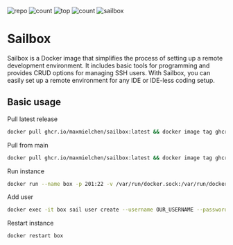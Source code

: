 ![repo](https://img.shields.io/github/repo-size/maxmielchen/sailbox?style=flat-square)
![count](https://img.shields.io/github/directory-file-count/maxmielchen/sailbox?style=flat-square)
![top](https://img.shields.io/github/languages/top/maxmielchen/sailbox?style=flat-square)
![count](https://img.shields.io/github/languages/count/maxmielchen/sailbox?style=flat-square)
![sailbox](https://img.shields.io/github/actions/workflow/status/maxmielchen/sailbox/docker-publish.yml?label=sailbox%3Alatest&style=flat-square)

# Sailbox
Sailbox is a Docker image that simplifies the process of setting up a remote development environment. It includes basic tools for programming and provides CRUD options for managing SSH users. With Sailbox, you can easily set up a remote environment for any IDE or IDE-less coding setup.

## Basic usage

Pull latest release
```Bash
docker pull ghcr.io/maxmielchen/sailbox:latest && docker image tag ghcr.io/maxmielchen/sailbox:latest sailbox:latest
```

Pull from main
```Bash
docker pull ghcr.io/maxmielchen/sailbox:latest && docker image tag ghcr.io/maxmielchen/sailbox:main sailbox:latest
```

Run instance
```Bash
docker run --name box -p 201:22 -v /var/run/docker.sock:/var/run/docker.sock -d sailbox:latest
```

Add user
```Bash
docker exec -it box sail user create --username OUR_USERNAME --password OUR_PASSWORD -r -s
```

Restart instance
```Bash
docker restart box
```
